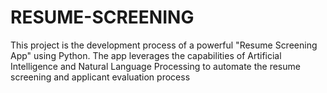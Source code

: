 # RESUME-SCREENING
This project is the development process of a powerful "Resume Screening App" using Python. The app leverages the capabilities of Artificial Intelligence and Natural Language Processing to automate the resume screening and applicant evaluation process
